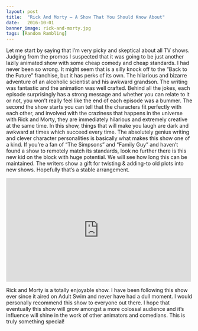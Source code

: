 ```yaml
---
layout: post
title:  "Rick And Morty – A Show That You Should Know About"
date:   2016-10-01
banner_image: rick-and-morty.jpg
tags: [Random Rambling]
---
```


Let me start by saying that I’m very picky and skeptical about all TV shows. Judging from the promos I suspected that it was going to be just another lazily animated show with some cheap comedy and cheap standards. I had never been so wrong. It might seem that is a silly knock off to the “Back to the Future” franchise, but it has perks of its own. The hilarious and bizarre adventure of an alcoholic scientist and his awkward grandson. The writing was fantastic and the animation was well crafted. Behind all the jokes, each episode surprisingly has a strong message and whether you can relate to it or not, you won’t really feel like the end of each episode was a bummer. The second the show starts you can tell that the characters fit perfectly with each other, and involved with the craziness that happens in the universe with Rick and Morty, they are immediately hilarious and extremely creative at the same time. In this show, things that will make you laugh are dark and awkward at times which succeed every time.
The absolutely genius writing and clever character personalities is basically what makes this show one of a kind. If you’re a fan of “The Simpsons” and “Family Guy” and haven’t found a show to remotely match its standards, look no further there is this new kid on the block with huge potential. We will see how long this can be maintained. The writers show a gift for twisting & adding-to old plots into new shows. Hopefully that’s a stable arrangement.

<iframe src="https://www.youtube.com/embed/U1_DAH1wCSY" width="500" height="281" frameborder="0" webkitallowfullscreen mozallowfullscreen allowfullscreen></iframe>


Rick and Morty is a totally enjoyable show. I have been following this show ever since it aired on Adult Swim and never have had a dull moment. I would personally recommend this show to everyone out there. I hope that eventually this show will grow amongst a more colossal audience and it’s influence will shine in the work of other animators and comedians. This is truly something special!